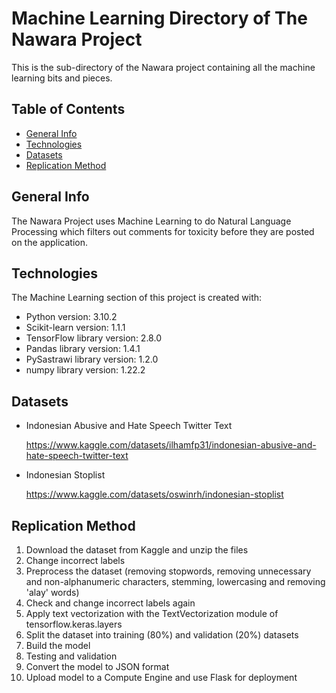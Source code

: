 # Machine Learning Directory of The Nawara Project
This is the sub-directory of the Nawara project containing all the machine learning bits and pieces.


## Table of Contents

* [General Info](#general-info)
* [Technologies](#technologies)
* [Datasets](#datasets)
* [Replication Method](#replication-method)

## General Info
The Nawara Project uses Machine Learning to do Natural Language Processing which filters out comments for toxicity before they are posted on the application.

## Technologies
The Machine Learning section of this project is created with:
* Python version: 3.10.2
* Scikit-learn version: 1.1.1
* TensorFlow library version: 2.8.0
* Pandas library version: 1.4.1
* PySastrawi library version: 1.2.0
* numpy library version: 1.22.2

## Datasets
* Indonesian Abusive and Hate Speech Twitter Text

  https://www.kaggle.com/datasets/ilhamfp31/indonesian-abusive-and-hate-speech-twitter-text
* Indonesian Stoplist

  https://www.kaggle.com/datasets/oswinrh/indonesian-stoplist

## Replication Method

1. Download the dataset from Kaggle and unzip the files
2. Change incorrect labels
3. Preprocess the dataset (removing stopwords, removing unnecessary and non-alphanumeric characters, stemming, lowercasing and removing 'alay' words)
4. Check and change incorrect labels again
5. Apply text vectorization with the TextVectorization module of tensorflow.keras.layers
6. Split the dataset into training (80%) and validation (20%) datasets
7. Build the model
8. Testing and validation
9. Convert the model to JSON format
10. Upload model to a Compute Engine and use Flask for deployment

